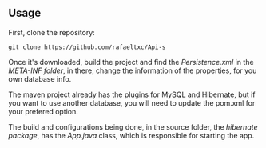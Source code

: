 ## Usage
First, clone the repository:
```console
git clone https://github.com/rafaeltxc/Api-s
```
Once it's downloaded, build the project and find the *Persistence.xml* in the *META-INF folder*, in there, 
change the information of the properties, for you own database info.

The maven project already has the plugins for MySQL and Hibernate, but if you want to use another database, 
you will need to update the pom.xml for your prefered option.

The build and configurations being done, in the source folder, the *hibernate package*, has the *App.java* class,
which is responsible for starting the app.
